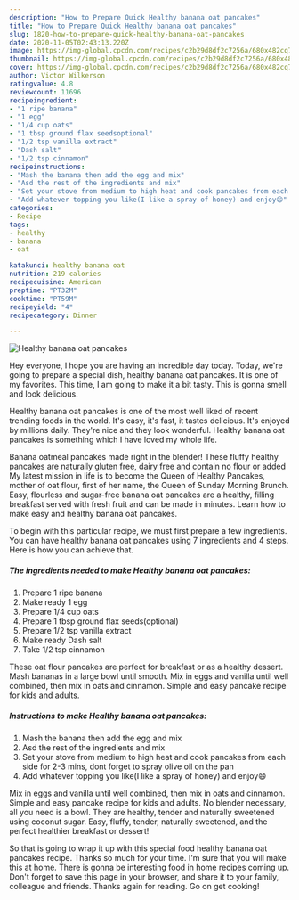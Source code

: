 ```yaml
---
description: "How to Prepare Quick Healthy banana oat pancakes"
title: "How to Prepare Quick Healthy banana oat pancakes"
slug: 1820-how-to-prepare-quick-healthy-banana-oat-pancakes
date: 2020-11-05T02:43:13.220Z
image: https://img-global.cpcdn.com/recipes/c2b29d8df2c7256a/680x482cq70/healthy-banana-oat-pancakes-recipe-main-photo.jpg
thumbnail: https://img-global.cpcdn.com/recipes/c2b29d8df2c7256a/680x482cq70/healthy-banana-oat-pancakes-recipe-main-photo.jpg
cover: https://img-global.cpcdn.com/recipes/c2b29d8df2c7256a/680x482cq70/healthy-banana-oat-pancakes-recipe-main-photo.jpg
author: Victor Wilkerson
ratingvalue: 4.8
reviewcount: 11696
recipeingredient:
- "1 ripe banana"
- "1 egg"
- "1/4 cup oats"
- "1 tbsp ground flax seedsoptional"
- "1/2 tsp vanilla extract"
- "Dash salt"
- "1/2 tsp cinnamon"
recipeinstructions:
- "Mash the banana then add the egg and mix"
- "Asd the rest of the ingredients and mix"
- "Set your stove from medium to high heat and cook pancakes from each side for 2-3 mins, dont forget to spray olive oil on the pan"
- "Add whatever topping you like(I like a spray of honey) and enjoy😄"
categories:
- Recipe
tags:
- healthy
- banana
- oat

katakunci: healthy banana oat 
nutrition: 219 calories
recipecuisine: American
preptime: "PT32M"
cooktime: "PT59M"
recipeyield: "4"
recipecategory: Dinner

---
```



![Healthy banana oat pancakes](https://img-global.cpcdn.com/recipes/c2b29d8df2c7256a/680x482cq70/healthy-banana-oat-pancakes-recipe-main-photo.jpg)

Hey everyone, I hope you are having an incredible day today. Today, we're going to prepare a special dish, healthy banana oat pancakes. It is one of my favorites. This time, I am going to make it a bit tasty. This is gonna smell and look delicious.

Healthy banana oat pancakes is one of the most well liked of recent trending foods in the world. It's easy, it's fast, it tastes delicious. It's enjoyed by millions daily. They're nice and they look wonderful. Healthy banana oat pancakes is something which I have loved my whole life.

Banana oatmeal pancakes made right in the blender! These fluffy healthy pancakes are naturally gluten free, dairy free and contain no flour or added My latest mission in life is to become the Queen of Healthy Pancakes, mother of oat flour, first of her name, the Queen of Sunday Morning Brunch. Easy, flourless and sugar-free banana oat pancakes are a healthy, filling breakfast served with fresh fruit and can be made in minutes. Learn how to make easy and healthy banana oat pancakes.


To begin with this particular recipe, we must first prepare a few ingredients. You can have healthy banana oat pancakes using 7 ingredients and 4 steps. Here is how you can achieve that.

<!--inarticleads1-->

##### The ingredients needed to make Healthy banana oat pancakes:

1. Prepare 1 ripe banana
1. Make ready 1 egg
1. Prepare 1/4 cup oats
1. Prepare 1 tbsp ground flax seeds(optional)
1. Prepare 1/2 tsp vanilla extract
1. Make ready Dash salt
1. Take 1/2 tsp cinnamon


These oat flour pancakes are perfect for breakfast or as a healthy dessert. Mash bananas in a large bowl until smooth. Mix in eggs and vanilla until well combined, then mix in oats and cinnamon. Simple and easy pancake recipe for kids and adults. 

<!--inarticleads2-->

##### Instructions to make Healthy banana oat pancakes:

1. Mash the banana then add the egg and mix
1. Asd the rest of the ingredients and mix
1. Set your stove from medium to high heat and cook pancakes from each side for 2-3 mins, dont forget to spray olive oil on the pan
1. Add whatever topping you like(I like a spray of honey) and enjoy😄


Mix in eggs and vanilla until well combined, then mix in oats and cinnamon. Simple and easy pancake recipe for kids and adults. No blender necessary, all you need is a bowl. They are healthy, tender and naturally sweetened using coconut sugar. Easy, fluffy, tender, naturally sweetened, and the perfect healthier breakfast or dessert! 

So that is going to wrap it up with this special food healthy banana oat pancakes recipe. Thanks so much for your time. I'm sure that you will make this at home. There is gonna be interesting food in home recipes coming up. Don't forget to save this page in your browser, and share it to your family, colleague and friends. Thanks again for reading. Go on get cooking!
